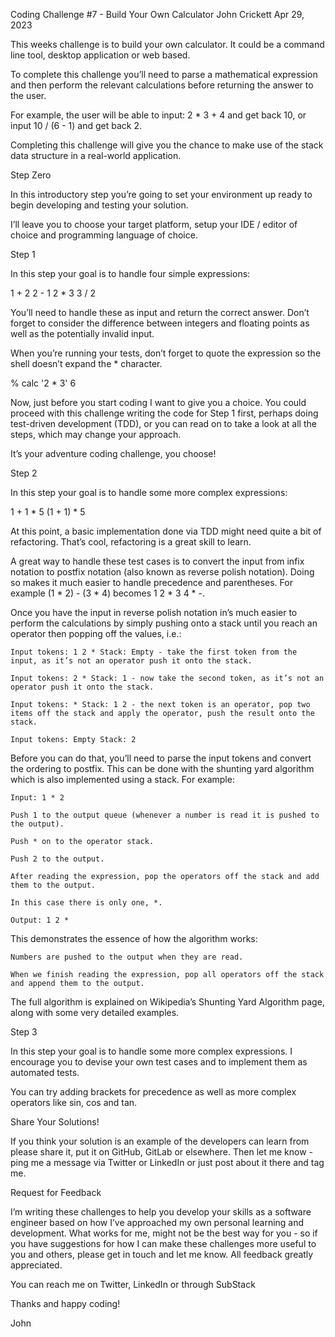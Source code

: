 Coding Challenge #7 - Build Your Own Calculator
John Crickett
Apr 29, 2023

This weeks challenge is to build your own calculator. It could be a command line tool, desktop application or web based.

To complete this challenge you’ll need to parse a mathematical expression and then perform the relevant calculations before returning the answer to the user.

For example, the user will be able to input: 2 * 3 + 4 and get back 10, or input 10 / (6 - 1) and get back 2.

Completing this challenge will give you the chance to make use of the stack data structure in a real-world application.

Step Zero

In this introductory step you’re going to set your environment up ready to begin developing and testing your solution.

I’ll leave you to choose your target platform, setup your IDE / editor of choice and programming language of choice.

Step 1

In this step your goal is to handle four simple expressions:

1 + 2
2 - 1
2 * 3
3 / 2

You’ll need to handle these as input and return the correct answer. Don’t forget to consider the difference between integers and floating points as well as the potentially invalid input.

When you’re running your tests, don’t forget to quote the expression so the shell doesn’t expand the * character.

% calc '2 * 3'
6

Now, just before you start coding I want to give you a choice. You could proceed with this challenge writing the code for Step 1 first, perhaps doing test-driven development (TDD), or you can read on to take a look at all the steps, which may change your approach.

It’s your adventure coding challenge, you choose!

Step 2

In this step your goal is to handle some more complex expressions:

1 + 1 * 5
(1 + 1) * 5

At this point, a basic implementation done via TDD might need quite a bit of refactoring. That’s cool, refactoring is a great skill to learn.

A great way to handle these test cases is to convert the input from infix notation to postfix notation (also known as reverse polish notation). Doing so makes it much easier to handle precedence and parentheses. For example (1 * 2) - (3 * 4) becomes 1 2 * 3 4 * -.

Once you have the input in reverse polish notation in’s much easier to perform the calculations by simply pushing onto a stack until you reach an operator then popping off the values, i.e.:

    Input tokens: 1 2 * Stack: Empty - take the first token from the input, as it’s not an operator push it onto the stack.

    Input tokens: 2 * Stack: 1 - now take the second token, as it’s not an operator push it onto the stack.

    Input tokens: * Stack: 1 2 - the next token is an operator, pop two items off the stack and apply the operator, push the result onto the stack.

    Input tokens: Empty Stack: 2

Before you can do that, you’ll need to parse the input tokens and convert the ordering to postfix. This can be done with the shunting yard algorithm which is also implemented using a stack. For example:

    Input: 1 * 2

    Push 1 to the output queue (whenever a number is read it is pushed to the output).

    Push * on to the operator stack.

    Push 2 to the output.

    After reading the expression, pop the operators off the stack and add them to the output.

    In this case there is only one, *.

    Output: 1 2 *

This demonstrates the essence of how the algorithm works:

    Numbers are pushed to the output when they are read.

    When we finish reading the expression, pop all operators off the stack and append them to the output.

The full algorithm is explained on Wikipedia’s Shunting Yard Algorithm page, along with some very detailed examples.

Step 3

In this step your goal is to handle some more complex expressions. I encourage you to devise your own test cases and to implement them as automated tests.

You can try adding brackets for precedence as well as more complex operators like sin, cos and tan.

Share Your Solutions!

If you think your solution is an example of the developers can learn from please share it, put it on GitHub, GitLab or elsewhere. Then let me know - ping me a message via Twitter or LinkedIn or just post about it there and tag me.

Request for Feedback

I’m writing these challenges to help you develop your skills as a software engineer based on how I’ve approached my own personal learning and development. What works for me, might not be the best way for you - so if you have suggestions for how I can make these challenges more useful to you and others, please get in touch and let me know. All feedback greatly appreciated.

You can reach me on Twitter, LinkedIn or through SubStack

Thanks and happy coding!

John